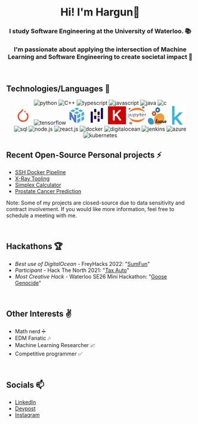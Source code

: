 <div align='center'>

# Hi! I'm Hargun👋

### I study Software Engineering at the University of Waterloo. 📚

### I'm passionate about applying the intersection of Machine Learning and Software Engineering to create societal impact 🤖

</div>

</br>

## Technologies/Languages 📑

<div align="center">

<img src="./icons/python.png" alt="python" width="50rem" height="50rem" />
<img src="./icons/cpp.png" alt="C++" width="50rem" height="50rem" />
<img src="./icons/typescript.png" alt="typescript" width="50rem" height="50rem" />
<img src="./icons/JavaScript-logo.png" alt="javascript" width="50rem" height="50rem" />
<img src="./icons/java.png" alt="java" width="50rem" height="50rem" />
<img src="./icons/c.png" alt="c" width="50rem" height="50rem" />

<br>

<img src="./icons/pytorch.png" alt="pytorch" width="50rem" height="50rem" />
<img src="./icons/tensorflow.png" alt="tensorflow" width="50rem" height="50rem" />
<img src="./icons/numpy.png" alt="numpy" width="50rem" height="50rem" />
<img src="./icons/pandas.png" alt="pandas" width="50rem" height="50rem" />
<img src="./icons/keras.png" alt="keras" width="50rem" height="50rem" />
<img src="./icons/jupyter.png" alt="jupyter" width="50rem" height="50rem" />
<img src="./icons/sklearn.png" alt="sklearn" width="50rem" height="50rem" />
<img src="./icons/kaggle.png" alt="kaggle" width="50rem" height="50rem" />

<br>

<img src="./icons/sql.png" alt="sql" width="50rem" height="50rem" />
<img src="./icons/nodejs.png" alt="node.js" width="50rem" height="50rem" />
<img src="./icons/logo-react-icon.png" alt="react.js" width="50rem" height="50rem" />
<img src="./icons/docker.png" alt="docker" width="50rem" height="50rem" />
<img src="./icons/digitalocean.png" alt="digitalocean" width="50rem" height="50rem" />
<img src="./icons/jenkins.png" alt="jenkins" width="50rem" height="50rem" />
<img src="./icons/azure.png" alt="azure" width="50rem" height="50rem" />
<img src="./icons/kubernetes.png" alt="kubernetes" width="50rem" height="50rem" />

</div>


## Recent Open-Source Personal projects ⚡

- [SSH Docker Pipeline](https://github.com/zrwaite/SSHDockerPipeline)
- [X-Ray Tooling](https://github.com/WAT-ai/X-Ray-Tooling)
- [Simplex Calculator](https://github.com/hargunmujral/Simplex-Calculator)
- [Prostate Cancer Prediction](https://github.com/WAT-ai/medical-image-processing)


Note: Some of my projects are closed-source due to data sensitivity and contract involvement. If you would like more information, feel free to schedule a meeting with me.

</br>

## Hackathons 🏆

- _Best use of DigitalOcean_ - FreyHacks 2022: "[SumFun](https://devpost.com/software/sumfun)"
- _Participant_ - Hack The North 2021: "[Tax Auto](https://devpost.com/software/tax-auto)"
- _Most Creative Hack_ - Waterloo SE26 Mini Hackathon: "[Goose Genocide](https://devpost.com/software/goose-genocide)"

</br>

## Other Interests ✌️

- Math nerd ➗
- EDM Fanatic 🎶
- Machine Learning Researcher 📈
- Competitive programmer ✅

</br>

## Socials 📫

- [LinkedIn](https://www.linkedin.com/in/hargun-mujral/)
- [Devpost](https://devpost.com/hargunmujral)
- [Instagram](https://www.instagram.com/hargun.mu/)
